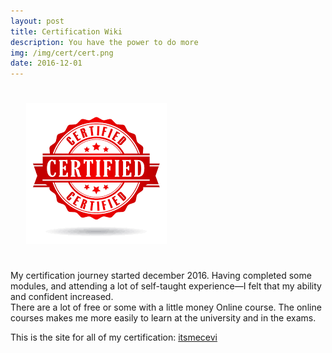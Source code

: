 ```yaml
---
layout: post
title: Certification Wiki
description: You have the power to do more
img: /img/cert/cert.png
date: 2016-12-01
---
```



<img class="col one right" src="/img/cert/cert2.png" style="padding:25px">

My certification journey started december 2016. Having completed some modules, and attending a lot of self-taught experience—I felt that my ability and confident increased. 
<Br>
There are a lot of free or some with a little money Online course. The online courses makes me more easily to learn at the university and in the exams.

This is the site for all of my certification: <a href="https://certification.gitbook.io/cevi/">itsmecevi</a>
